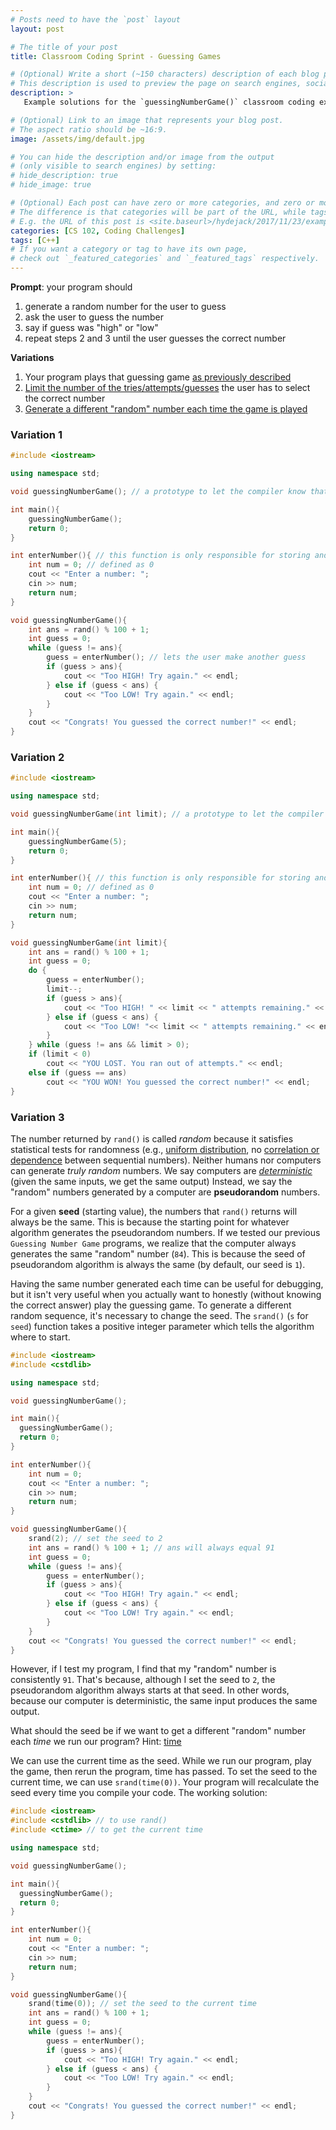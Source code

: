 ```yaml
---
# Posts need to have the `post` layout
layout: post

# The title of your post
title: Classroom Coding Sprint - Guessing Games

# (Optional) Write a short (~150 characters) description of each blog post.
# This description is used to preview the page on search engines, social media, etc.
description: >
   Example solutions for the `guessingNumberGame()` classroom coding exercises

# (Optional) Link to an image that represents your blog post.
# The aspect ratio should be ~16:9.
image: /assets/img/default.jpg

# You can hide the description and/or image from the output
# (only visible to search engines) by setting:
# hide_description: true
# hide_image: true

# (Optional) Each post can have zero or more categories, and zero or more tags.
# The difference is that categories will be part of the URL, while tags will not.
# E.g. the URL of this post is <site.baseurl>/hydejack/2017/11/23/example-content/
categories: [CS 102, Coding Challenges]
tags: [C++]
# If you want a category or tag to have its own page,
# check out `_featured_categories` and `_featured_tags` respectively.
---
```


**Prompt**: your program should 
1. generate a random number for the user to guess
2. ask the user to guess the number
3. say if guess was "high" or "low"
4. repeat steps 2 and 3 until the user guesses the correct number

**Variations**
1. Your program plays that guessing game [as previously described](https://ramnauth.github.io/cs%20102/2018/10/03/class-sprint-2/#variation-1)
2. [Limit the number of the tries/attempts/guesses](https://ramnauth.github.io/cs%20102/2018/10/03/class-sprint-2/#variation-2) the user has to select the correct number
3. [Generate a different "random" number each time the game is played](https://ramnauth.github.io/cs%20102/2018/10/03/class-sprint-2/#variation-3)

### Variation 1

```cpp
#include <iostream>

using namespace std;

void guessingNumberGame(); // a prototype to let the compiler know that this function exists

int main(){
    guessingNumberGame();
    return 0;
}

int enterNumber(){ // this function is only responsible for storing and returning the value of cin
    int num = 0; // defined as 0
    cout << "Enter a number: ";
    cin >> num;
    return num;
}

void guessingNumberGame(){
    int ans = rand() % 100 + 1;
    int guess = 0;
    while (guess != ans){
        guess = enterNumber(); // lets the user make another guess
        if (guess > ans){
            cout << "Too HIGH! Try again." << endl;
        } else if (guess < ans) {
            cout << "Too LOW! Try again." << endl;
        }
    }
    cout << "Congrats! You guessed the correct number!" << endl;
}
```

### Variation 2

```cpp
#include <iostream>

using namespace std;

void guessingNumberGame(int limit); // a prototype to let the compiler know that this function exists

int main(){
    guessingNumberGame(5);
    return 0;
}

int enterNumber(){ // this function is only responsible for storing and returning the value of cin
    int num = 0; // defined as 0
    cout << "Enter a number: ";
    cin >> num;
    return num;
}

void guessingNumberGame(int limit){
    int ans = rand() % 100 + 1;
    int guess = 0;
    do {
        guess = enterNumber();
        limit--;
        if (guess > ans){
            cout << "Too HIGH! " << limit << " attempts remaining." << endl;
        } else if (guess < ans) {
            cout << "Too LOW! "<< limit << " attempts remaining." << endl;
        }        
    } while (guess != ans && limit > 0);
    if (limit < 0)
        cout << "YOU LOST. You ran out of attempts." << endl;
    else if (guess == ans)
        cout << "YOU WON! You guessed the correct number!" << endl;
}
```

### Variation 3

The number returned by `rand()` is called *random* because it satisfies 
statistical tests for randomness (e.g., [uniform distribution](https://en.wikipedia.org/wiki/Uniform_distribution_(continuous)), no [correlation or dependence](https://en.wikipedia.org/wiki/Correlation_and_dependence) between sequential numbers). 
Neither humans nor computers can generate *truly random* numbers. We say computers are [*deterministic*](https://en.wikipedia.org/wiki/Deterministic_algorithm) (given the same inputs, we get the same output) Instead, we say the "random" numbers generated by a computer are **pseudorandom** numbers.

For a given **seed** (starting value), the numbers that `rand()` returns will always be the same. This is because the starting point for whatever algorithm generates the pseudorandom numbers.
If we tested our previous `Guessing Number Game` programs, we realize that the computer always generates the same "random" number (`84`). This is because the seed of pseudorandom algorithm is always the same (by default, our seed is `1`).

Having the same number generated each time can be useful for debugging, but it isn't very useful when you actually want to honestly (without knowing the correct answer) play the guessing game. To generate a different random sequence, it's necessary to change the seed. The `srand()` (`s` for `seed`) function takes a positive integer parameter which tells the algorithm where to start.

```cpp
#include <iostream>
#include <cstdlib>

using namespace std;

void guessingNumberGame();

int main(){
  guessingNumberGame();
  return 0;
}

int enterNumber(){
    int num = 0;
    cout << "Enter a number: ";
    cin >> num;
    return num;
}

void guessingNumberGame(){
    srand(2); // set the seed to 2
    int ans = rand() % 100 + 1; // ans will always equal 91
    int guess = 0;
    while (guess != ans){
        guess = enterNumber();
        if (guess > ans){
            cout << "Too HIGH! Try again." << endl;
        } else if (guess < ans) {
            cout << "Too LOW! Try again." << endl;
        }
    }
    cout << "Congrats! You guessed the correct number!" << endl;
}
```

However, if I test my program, I find that my "random" number is consistently `91`. That's because, although I set the seed to `2`, the pseudorandom algorithm always starts at that seed. In other words, because our computer is deterministic, the same input produces the same output. 

What should the seed be if we want to get a different "random" number each *time* we run our program? Hint: [time](https://en.wikipedia.org/wiki/Time)

We can use the current time as the seed. While we run our program, play the game, then rerun the program, time has passed. To set the seed to the current time, we can use `srand(time(0))`. Your program will recalculate the seed every time you compile your code. The working solution:

```cpp
#include <iostream>
#include <cstdlib> // to use rand()
#include <ctime> // to get the current time

using namespace std;

void guessingNumberGame();

int main(){
  guessingNumberGame();
  return 0;
}

int enterNumber(){
    int num = 0;
    cout << "Enter a number: ";
    cin >> num;
    return num;
}

void guessingNumberGame(){
    srand(time(0)); // set the seed to the current time
    int ans = rand() % 100 + 1;
    int guess = 0;
    while (guess != ans){
        guess = enterNumber();
        if (guess > ans){
            cout << "Too HIGH! Try again." << endl;
        } else if (guess < ans) {
            cout << "Too LOW! Try again." << endl;
        }
    }
    cout << "Congrats! You guessed the correct number!" << endl;
}
```

 
